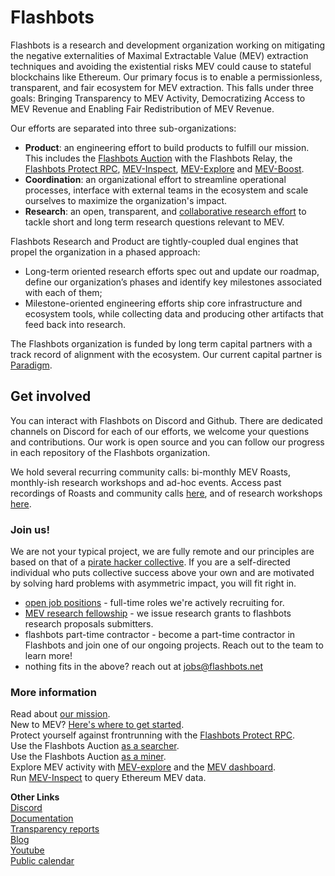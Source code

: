 # Flashbots

Flashbots is a research and development organization working on mitigating the negative externalities of Maximal Extractable Value (MEV) extraction techniques and avoiding the existential risks MEV could cause to stateful blockchains like Ethereum. Our primary focus is to enable a permissionless, transparent, and fair ecosystem for MEV extraction. This falls under three goals: Bringing Transparency to MEV Activity, Democratizing Access to MEV Revenue and Enabling Fair Redistribution of MEV Revenue.

Our efforts are separated into three sub-organizations:
* **Product**: an engineering effort to build products to fulfill our mission. This includes the [Flashbots Auction](https://docs.flashbots.net/flashbots-auction/overview) with the Flashbots Relay, the [Flashbots Protect RPC](https://docs.flashbots.net/flashbots-protect/overview), [MEV-Inspect](https://docs.flashbots.net/flashbots-data/mev-inspect-py/overview), [MEV-Explore](https://explore.flashbots.net) and [MEV-Boost](https://ethresear.ch/t/mev-boost-merge-ready-flashbots-architecture/11177).
* **Coordination**: an organizational effort to streamline operational processes, interface with external teams in the ecosystem and scale ourselves to maximize the organization's impact.
* **Research**: an open, transparent, and [collaborative research effort](https://github.com/flashbots/mev-research) to tackle short and long term research questions relevant to MEV.

Flashbots Research and Product are tightly-coupled dual engines that propel the organization in a phased approach:
- Long-term oriented research efforts spec out and update our roadmap, define our organization’s phases and identify key milestones associated with each of them;
- Milestone-oriented engineering efforts ship core infrastructure and ecosystem tools, while collecting data and producing other artifacts that feed back into research.

The Flashbots organization is funded by long term capital partners with a track record of alignment with the ecosystem. Our current capital partner is [Paradigm](https://paradigm.xyz/).

## Get involved
You can interact with Flashbots on Discord and Github. There are dedicated channels on Discord for each of our efforts, we welcome your questions and contributions. Our work is open source and you can follow our progress in each repository of the Flashbots organization.

We hold several recurring community calls: bi-monthly MEV Roasts, monthly-ish research workshops and ad-hoc events. Access past recordings of Roasts and community calls [here](recordings.md), and of research workshops [here](https://github.com/flashbots/mev-research/blob/main/workshops.md).

### Join us!
We are not your typical project, we are fully remote and our principles are based on that of a [pirate hacker collective](https://www.youtube.com/watch?v=T0fAznO1wA8). If you are a self-directed individual who puts collective success above your own and are motivated by solving hard problems with asymmetric impact, you will fit right in.

* [open job positions](https://www.notion.so/flashbots/Flashbots-Job-Board-94d53cb01ef04a9484711dacf18739e3) - full-time roles we're actively recruiting for.
* [MEV research fellowship](https://github.com/flashbots/mev-research/blob/main/grants.md) - we issue research grants to flashbots research proposals submitters.
* flashbots part-time contractor - become a part-time contractor in Flashbots and join one of our ongoing projects. Reach out to the team to learn more!
* nothing fits in the above? reach out at jobs@flashbots.net

### More information
Read about [our mission](https://medium.com/flashbots/frontrunning-the-mev-crisis-40629a613752).
<br> New to MEV? [Here's where to get started](https://docs.flashbots.net/new-to-mev).
<br> Protect yourself against frontrunning with the [Flashbots Protect RPC](https://docs.flashbots.net/flashbots-protect/overview).
<br> Use the Flashbots Auction [as a searcher](https://docs.flashbots.net/flashbots-auction/searchers/quick-start).
<br> Use the Flashbots Auction [as a miner](https://docs.flashbots.net/flashbots-auction/miners/quick-start).
<br> Explore MEV activity with [MEV-explore](https://explore.flashbots.net) and the [MEV dashboard](https://dashboard.flashbots.net).
<br> Run [MEV-Inspect](https://github.com/flashbots/mev-inspect-py) to query Ethereum MEV data.

**Other Links**
<br> [Discord](https://discord.gg/7hvTycdNcK)
<br> [Documentation](https://docs.flashbots.net)
<br> [Transparency reports](https://writings.flashbots.net/writings/tags/transparency-report)
<br> [Blog](https://writings.flashbots.net)
<br> [Youtube](https://www.youtube.com/channel/UCclbTgsnYUy3vmrptIqCmqQ)
<br> [Public calendar](https://bit.ly/3uJAHpo)
